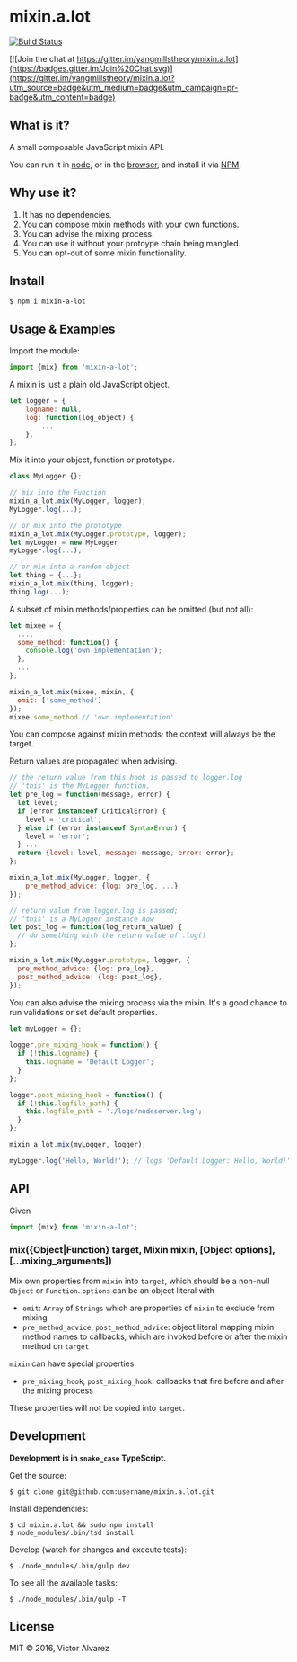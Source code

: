 # mixin.a.lot

[![Build Status](https://travis-ci.org/yangmillstheory/mixin.a.lot.svg?branch=master)](https://travis-ci.org/yangmillstheory/mixin.a.lot)

[![Join the chat at https://gitter.im/yangmillstheory/mixin.a.lot](https://badges.gitter.im/Join%20Chat.svg)](https://gitter.im/yangmillstheory/mixin.a.lot?utm_source=badge&utm_medium=badge&utm_campaign=pr-badge&utm_content=badge)

## What is it?

A small composable JavaScript mixin API.

You can run it in [node](https://nodejs.org/), or in the [browser](http://browserify.org/), and install it via [NPM](https://www.npmjs.com/package/mixin-a-lot).

## Why use it?

1. It has no dependencies.
2. You can compose mixin methods with your own functions.
3. You can advise the mixing process.
4. You can use it without your protoype chain being mangled. 
5. You can opt-out of some mixin functionality.

## Install

```shell
$ npm i mixin-a-lot
```
    
## Usage & Examples

Import the module:

```javascript
import {mix} from 'mixin-a-lot';
```

A mixin is just a plain old JavaScript object. 

```javascript
let logger = {
    logname: null,
    log: function(log_object) {
        ...
    },
};

```

Mix it into your object, function or prototype.
```javascript
class MyLogger {};

// mix into the Function
mixin_a_lot.mix(MyLogger, logger);
MyLogger.log(...);

// or mix into the prototype
mixin_a_lot.mix(MyLogger.prototype, logger);
let myLogger = new MyLogger
myLogger.log(...);

// or mix into a random object
let thing = {...};
mixin_a_lot.mix(thing, logger);
thing.log(...);
```

A subset of mixin methods/properties can be omitted (but not all):

```javascript
let mixee = {
  ...,
  some_method: function() {
    console.log('own implementation');
  },
  ...
};

mixin_a_lot.mix(mixee, mixin, {
  omit: ['some_method']
});
mixee.some_method // 'own implementation'
```

You can compose against mixin methods; the context will always be the target.

Return values are propagated when advising.

```javascript
// the return value from this hook is passed to logger.log
// 'this' is the MyLogger function.
let pre_log = function(message, error) {
  let level;
  if (error instanceof CriticalError) {
    level = 'critical';
  } else if (error instanceof SyntaxError) {
    level = 'error';
  } ...
  return {level: level, message: message, error: error};
};

mixin_a_lot.mix(MyLogger, logger, {
    pre_method_advice: {log: pre_log, ...}
});

// return value from logger.log is passed;
// 'this' is a MyLogger instance now
let post_log = function(log_return_value) {
  // do something with the return value of .log()
};

mixin_a_lot.mix(MyLogger.prototype, logger, {
  pre_method_advice: {log: pre_log},
  post_method_advice: {log: post_log},
});
```

You can also advise the mixing process via the mixin. It's a good chance to run validations or set default properties.


```javascript
let myLogger = {};
 
logger.pre_mixing_hook = function() {
  if (!this.logname) {
    this.logname = 'Default Logger';
  }
};

logger.post_mixing_hook = function() {
  if (!this.logfile_path) {
    this.logfile_path = './logs/nodeserver.log';
  }
};

mixin_a_lot.mix(myLogger, logger);

myLogger.log('Hello, World!'); // logs 'Default Logger: Hello, World!' to ./logs/nodeserver.log
```

## API

Given

```javascript
import {mix} from 'mixin-a-lot';
```

### <a name="mix"></a> mix({Object|Function} target, Mixin mixin, [Object options], [...mixing_arguments])

Mix own properties from `mixin` into `target`, which should be a non-null `Object` or `Function`. `options` can be an object literal with

* `omit`: `Array` of `Strings` which are properties of `mixin` to exclude from mixing
* `pre_method_advice`, `post_method_advice`: object literal mapping mixin method names to callbacks, which are invoked before or after the mixin method on `target`

`mixin` can have special properties

* `pre_mixing_hook`, `post_mixing_hook`: callbacks that fire before and after the mixing process

These properties will not be copied into `target`.


## Development

**Development is in `snake_case` TypeScript.**

Get the source:

    $ git clone git@github.com:username/mixin.a.lot.git

Install dependencies:

    $ cd mixin.a.lot && sudo npm install
    $ node_modules/.bin/tsd install

Develop (watch for changes and execute tests):

    $ ./node_modules/.bin/gulp dev

To see all the available tasks:

    $ ./node_modules/.bin/gulp -T


## License

MIT © 2016, Victor Alvarez
